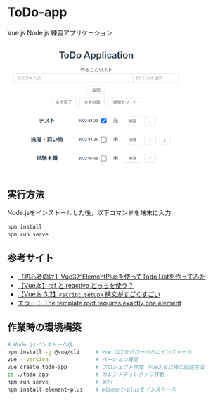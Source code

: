 # ToDo-app
Vue.js Node js 練習アプリケーション

<img src="assets/image.png" width="80%">

## 実行方法
Node.jsをインストールした後，以下コマンドを端末に入力
``` bash
npm install
npm run serve
```

## 参考サイト
- [【初心者向け】Vue3とElementPlusを使ってTodo Listを作ってみた](https://qiita.com/genenao21/items/95b99f452dcce5c7d706)
- [【Vue.js】ref と reactive どっちを使う？](https://zenn.dev/azukiazusa/articles/ref-vs-article)
- [【Vue.js 3.2】`<script setup>` 構文がすごくすごい](https://zenn.dev/azukiazusa/articles/676d88675e4e74)
- [エラー： The template root requires exactly one element](https://qiita.com/takuo_maeda/items/ace84a5d8c360e3bf528)


## 作業時の環境構築
``` bash
# Node.jsインストール後、
npm install -g @vue/cli     # Vue CLIをグローバルにインストール
vue --version               # バージョン確認
vue create todo-app         # プロジェクト作成（vue3.0以降の記述方法
cd ./todo-app               # カレントディレクトリ移動
npm run serve               # 実行
npm install element-plus    # element-plusをインストール
```